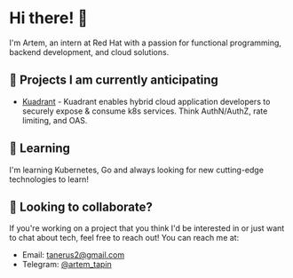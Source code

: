 # Hi there! 👋

I'm Artem, an intern at Red Hat with a passion for functional programming, backend development, and cloud solutions. 

## 🔭 Projects I am currently anticipating

- [Kuadrant](https://github.com/Kuadrant) - Kuadrant enables hybrid cloud application developers to securely expose & consume k8s services. Think AuthN/AuthZ, rate limiting, and OAS.

## 🌱 Learning

I'm learning Kubernetes, Go and always looking for new cutting-edge technologies to learn!

## 👯 Looking to collaborate?

If you're working on a project that you think I'd be interested in or just want to chat about tech, feel free to reach out! You can reach me at:

- Email: [tanerus2@gmail.com](mailto:tanerus2@gmail.com)
- Telegram: [@artem_tapin](https://t.me/artem_tapin)
